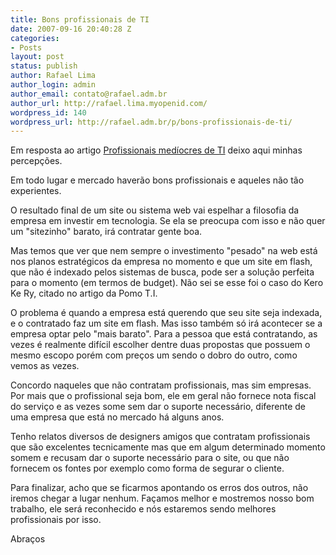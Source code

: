 ```yaml
---
title: Bons profissionais de TI
date: 2007-09-16 20:40:28 Z
categories:
- Posts
layout: post
status: publish
author: Rafael Lima
author_login: admin
author_email: contato@rafael.adm.br
author_url: http://rafael.lima.myopenid.com/
wordpress_id: 140
wordpress_url: http://rafael.adm.br/p/bons-profissionais-de-ti/
---
```


Em resposta ao artigo <a href="http://pomoti.com/profissionais-mediocres-de-ti/">Profissionais med&iacute;ocres de TI</a> deixo aqui minhas percep&ccedil;&otilde;es.

Em todo lugar e mercado haver&atilde;o bons profissionais e aqueles n&atilde;o t&atilde;o experientes.

O resultado final de um site ou sistema web vai espelhar a filosofia da empresa em investir em tecnologia. Se ela se preocupa com isso e n&atilde;o quer um "sitezinho" barato, ir&aacute; contratar gente boa.

Mas temos que ver que nem sempre o investimento "pesado" na web est&aacute; nos planos estrat&eacute;gicos da empresa no momento e que um site em flash, que n&atilde;o &eacute; indexado pelos sistemas de busca, pode ser a solu&ccedil;&atilde;o perfeita para o momento (em termos de budget). N&atilde;o sei se esse foi o caso do Kero Ke Ry, citado no artigo da Pomo T.I.

O problema &eacute; quando a empresa est&aacute; querendo que seu site seja indexada, e o contratado faz um site em flash. Mas isso tamb&eacute;m s&oacute; ir&aacute; acontecer se a empresa optar pelo "mais barato". Para a pessoa que est&aacute; contratando, as vezes &eacute; realmente dif&iacute;cil escolher dentre duas propostas que possuem o mesmo escopo por&eacute;m com pre&ccedil;os um sendo o dobro do outro, como vemos as vezes.

Concordo naqueles que n&atilde;o contratam profissionais, mas sim empresas. Por mais que o profissional seja bom, ele em geral n&atilde;o fornece nota fiscal do servi&ccedil;o e as vezes some sem dar o suporte necess&aacute;rio, diferente de uma empresa que est&aacute; no mercado h&aacute; alguns anos.

Tenho relatos diversos de designers amigos que contratam profissionais que s&atilde;o excelentes tecnicamente mas que em algum determinado momento somem e recusam dar o suporte necess&aacute;rio para o site, ou que n&atilde;o fornecem os fontes por exemplo como forma de segurar o cliente.

Para finalizar, acho que se ficarmos apontando os erros dos outros, n&atilde;o iremos chegar a lugar nenhum. Fa&ccedil;amos melhor e mostremos nosso bom trabalho, ele ser&aacute; reconhecido e n&oacute;s estaremos sendo melhores profissionais por isso.

Abra&ccedil;os
